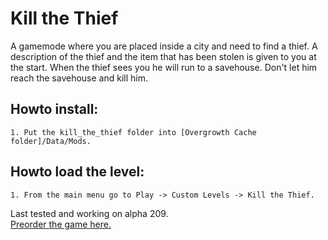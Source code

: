 # Kill the Thief
A gamemode where you are placed inside a city and need to find a thief. A description of the thief and the item that has been stolen is given to you at the start. When the thief sees you he will run to a savehouse. Don't let him reach the savehouse and kill him.  

## Howto install:  
	1. Put the kill_the_thief folder into [Overgrowth Cache folder]/Data/Mods.
## Howto load the level:  
	1. From the main menu go to Play -> Custom Levels -> Kill the Thief.  

Last tested and working on alpha 209.  
[Preorder the game here.](http://www.wolfire.com/overgrowth)
